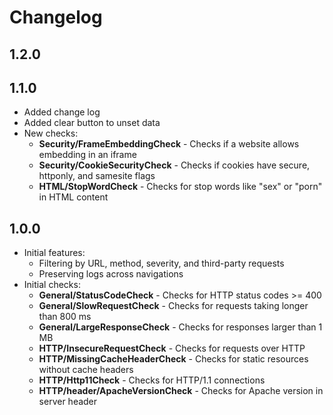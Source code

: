 # Changelog

## 1.2.0

## 1.1.0

- Added change log
- Added clear button to unset data
- New checks:
  - **Security/FrameEmbeddingCheck** - Checks if a website allows embedding in an iframe
  - **Security/CookieSecurityCheck** - Checks if cookies have secure, httponly, and samesite flags
  - **HTML/StopWordCheck** - Checks for stop words like "sex" or "porn" in HTML content

## 1.0.0

- Initial features:
  - Filtering by URL, method, severity, and third-party requests
  - Preserving logs across navigations
- Initial checks:
  - **General/StatusCodeCheck** - Checks for HTTP status codes >= 400
  - **General/SlowRequestCheck** - Checks for requests taking longer than 800 ms
  - **General/LargeResponseCheck** - Checks for responses larger than 1 MB
  - **HTTP/InsecureRequestCheck** - Checks for requests over HTTP
  - **HTTP/MissingCacheHeaderCheck** - Checks for static resources without cache headers
  - **HTTP/Http11Check** - Checks for HTTP/1.1 connections
  - **HTTP/header/ApacheVersionCheck** - Checks for Apache version in server header
